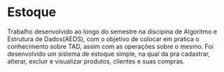 # Estoque
Trabalho desenvolvido ao longo do semestre na discipina de Algoritmo
e Estrutura de Dados(AEDS), com o objetivo de 
colocar em pratica o conhecimento sobre TAD,
assim com as operações sobre o mesmo. Foi desenvolvido
um sistema de estoque simple, na qual da pra cadastrar,
alterar, excluir e visualizar produtos, clientes e 
suas compras. 
